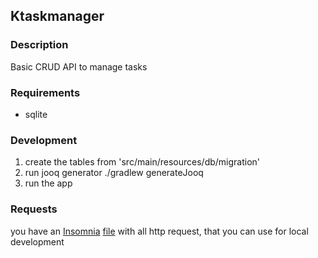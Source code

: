 ## Ktaskmanager

### Description
Basic CRUD API to manage tasks

### Requirements
 - sqlite

### Development
1. create the tables from 'src/main/resources/db/migration' 
2. run jooq generator ./gradlew generateJooq 
3. run the app

### Requests
you have an [Insomnia](https://insomnia.rest/) [file](Insomnia_v1.json) with all http request, that you can use for local development
